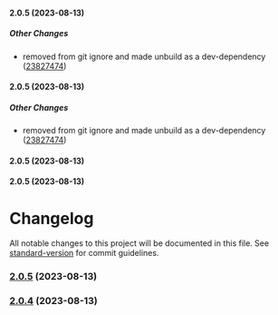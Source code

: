 #### 2.0.5 (2023-08-13)

##### Other Changes

*  removed from git ignore and made unbuild as a dev-dependency ([23827474](https://github.com/HarshKumarraghav/balloon.js/commit/23827474a2474d57928d85b76afdb29a07ecc02a))

#### 2.0.5 (2023-08-13)

##### Other Changes

*  removed from git ignore and made unbuild as a dev-dependency ([23827474](https://github.com/HarshKumarraghav/balloon.js/commit/23827474a2474d57928d85b76afdb29a07ecc02a))

#### 2.0.5 (2023-08-13)

#### 2.0.5 (2023-08-13)

# Changelog

All notable changes to this project will be documented in this file. See [standard-version](https://github.com/conventional-changelog/standard-version) for commit guidelines.

### [2.0.5](https://github.com/HarshKumarraghav/balloon.js/compare/v2.0.4...v2.0.5) (2023-08-13)

### [2.0.4](https://github.com/HarshKumarraghav/balloon.js/compare/v2.0.3...v2.0.4) (2023-08-13)
